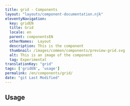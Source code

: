 ```yaml
---
title: grid - Components
layout: "layouts/component-documentation.njk"
eleventyNavigation:
  key: gridEN
  title: Grid
  locale: en
  parent: componentsEN
  otherNames:  Layout
  description: This is the component
  thumbnail: /images/common/components/preview-grid.svg
  alt: This is an image of the component
  tag: Experimental
translationKey: "grid"
tags: ['gridEN', 'usage']
permalink: /en/components/grid/
date: "git Last Modified"
---
```


## Usage